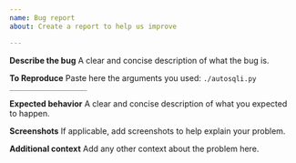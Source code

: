 ```yaml
---
name: Bug report
about: Create a report to help us improve

---
```


**Describe the bug**
A clear and concise description of what the bug is.

**To Reproduce**
Paste here the arguments you used: `./autosqli.py ___________________`

**Expected behavior**
A clear and concise description of what you expected to happen.

**Screenshots**
If applicable, add screenshots to help explain your problem.

**Additional context**
Add any other context about the problem here.
